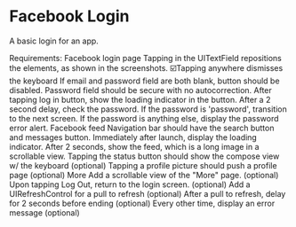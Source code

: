 Facebook Login
=============

A basic login for an app.

Requirements:
Facebook login page
Tapping in the UITextField repositions the elements, as shown in the screenshots.
☑️️Tapping anywhere dismisses the keyboard
If email and password field are both blank, button should be disabled.
Password field should be secure with no autocorrection.
After tapping log in button, show the loading indicator in the button. After a 2 second delay, check the password.
If the password is 'password', transition to the next screen.
If the password is anything else, display the password error alert.
Facebook feed
Navigation bar should have the search button and messages button.
Immediately after launch, display the loading indicator.
After 2 seconds, show the feed, which is a long image in a scrollable view.
Tapping the status button should show the compose view w/ the keyboard (optional)
Tapping a profile picture should push a profile page (optional)
More
Add a scrollable view of the "More" page. (optional)
Upon tapping Log Out, return to the login screen. (optional)
Add a UIRefreshControl for a pull to refresh (optional)
After a pull to refresh, delay for 2 seconds before ending (optional)
Every other time, display an error message (optional)
